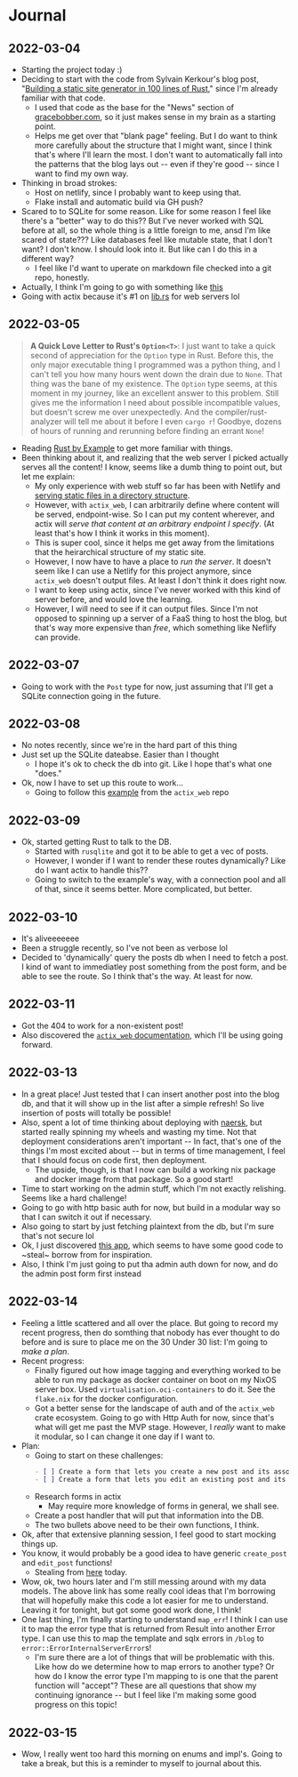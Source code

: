 # Journal

## 2022-03-04
- Starting the project today :)
- Deciding to start with the code from Sylvain Kerkour's blog post, "[Building a static site generator in 100 lines of Rust](https://kerkour.com/rust-static-site-generator)," since I'm already familiar with that code.
    - I used that code as the base for the "News" section of [gracebobber.com](https://github.com/ajaxbits/grace-bobber-web), so it just makes sense in my brain as a starting point. 
    - Helps me get over that "blank page" feeling. But I do want to think more carefully about the structure that I might want, since I think that's where I'll learn the most. I don't want to automatically fall into the patterns that the blog lays out -- even if they're good -- since I want to find my own way.
- Thinking in broad strokes:
    - Host on netlify, since I probably want to keep using that.
    - Flake install and automatic build via GH push?
- Scared to to SQLite for some reason. Like for some reason I feel like there's a "better" way to do this?? But I've never worked with SQL before at all, so the whole thing is a little foreign to me, ansd I'm like scared of state??? Like databases feel like mutable state, that I don't want? I don't know. I should look into it. But like can I do this in a different way?
    - I feel like I'd want to uperate on markdown file checked into a git repo, honestly.
- Actually, I think I'm going to go with something like [this](https://github.com/actix/examples/blob/master/basics/basics/src/main.rs)
- Going with actix because it's #1 on [lib.rs](https://lib.rs) for web servers lol

## 2022-03-05
> **A Quick Love Letter to Rust's `Option<T>`**:
> I just want to take a quick second of appreciation for the `Option` type in Rust. Before this, the only major executable thing I programmed was a python thing, and I can't tell you how many hours went down the drain due to `None`. That thing was the bane of my existence. The `Option` type seems, at this moment in my journey, like an excellent answer to this problem. Still gives me the information I need about possible incompatible values, but doesn't screw me over unexpectedly. And the compiler/rust-analyzer will tell me about it before I even `cargo r`! Goodbye, dozens of hours of running and rerunning before finding an errant `None`!

- Reading [Rust by Example](https://doc.rust-lang.org/rust-by-example/) to get more familiar with things.
- Been thinking about it, and realizing that the web server I picked actually serves all the content! I know, seems like a dumb thing to point out, but let me explain:
    - My only experience with web stuff so far has been with Netlify and [serving static files in a directory structure](https://github.com/ajaxbits/grace-bobber-web).
    - However, with `actix_web`, I can arbitrarily define where content will be served, endpoint-wise. So I can put my content wherever, and actix will _serve that content at an arbitrary endpoint I specify_. (At least that's how I think it works in this moment).
    - This is super cool, since it helps me get away from the limitations that the heirarchical structure of my static site.
    - However, I now have to have a place to _run the server_. It doesn't seem like I can use a Netlify for this project anymore, since `actix_web` doesn't output files. At least I don't think it does right now. 
    - I want to keep using actix, since I've never worked with this kind of server before, and would love the learning.
    - However, I will need to see if it can output files. Since I'm not opposed to spinning up a server of a FaaS thing to host the blog, but that's way more expensive than _free_, which something like Neflify can provide.

## 2022-03-07
- Going to work with the `Post` type for now, just assuming that I'll get a SQLite connection going in the future.

## 2022-03-08
- No notes recently, since we're in the hard part of this thing
- Just set up the SQLite dateabse. Easier than I thought
    - I hope it's ok to check the db into git. Like I hope that's what one "does."
- Ok, now I have to set up this route to work...
    - Going to follow this [example](https://github.com/actix/examples/blob/master/databases/sqlite/src/db.rs) from the `actix_web` repo

## 2022-03-09
- Ok, started getting Rust to talk to the DB. 
    - Started with `rusqlite` and got it to be able to get a vec of posts. 
    - However, I wonder if I want to render these routes dynamically? Like do I want actix to handle this??
    - Going to switch to the example's way, with a connection pool and all of that, since it seems better. More complicated, but better.

## 2022-03-10
- It's aliveeeeeee
- Been a struggle recently, so I've not been as verbose lol
- Decided to 'dynamically' query the posts db when I need to fetch a post. I kind of want to immediatley post something from the post form, and be able to see the route. So I think that's the way. At least for now.

## 2022-03-11
- Got the 404 to work for a non-existent post!
- Also discovered the [`actix_web` documentation](https://actix.rs/docs/), which I'll be using going forward.

## 2022-03-13
- In a great place! Just tested that I can insert another post into the blog db, and that it will show up in the list after a simple refresh! So live insertion of posts will totally be possible!
- Also, spent a lot of time thinking about deploying with [naersk](https://github.com/nix-community/naersk), but started really spinning my wheels and wasting my time. Not that deployment considerations aren't important -- In fact, that's one of the things I'm most excited about -- but in terms of time management, I feel that I should focus on code first, then deployment.
    - The upside, though, is that I now can build a working nix package and docker image from that package. So a good start!
- Time to start working on the admin stuff, which I'm not exactly relishing. Seems like a hard challenge!
- Going to go with http basic auth for now, but build in a modular way so that I can switch it out if necessary.
- Also going to start by just fetching plaintext from the db, but I'm sure that's not secure lol
- Ok, I just discovered [this app](https://github.com/purton-tech/barricade/tree/master/src), which seems to have some good code to ~steal~ borrow from for inspiration.
- Also, I think I'm just going to put tha admin auth down for now, and do the admin post form first instead

## 2022-03-14
- Feeling a little scattered and all over the place. But going to record my recent progress, then do somthing that nobody has ever thought to do before and is sure to place me on the 30 Under 30 list: I'm going to _make a plan_.
- Recent progress:
    - Finally figured out how image tagging and everything worked to be able to run my package as docker container on boot on my NixOS server box. Used `virtualisation.oci-containers` to do it. See the `flake.nix` for the docker configuration.
    - Got a better sense for the landscape of auth and of the `actix_web` crate ecosystem. Going to go with Http Auth for now, since that's what will get me past the MVP stage. However, I _really_ want to make it modular, so I can change it one day if I want to. 
- Plan:
    - Going to start on these challenges:
        ```markdown
        - [ ] Create a form that lets you create a new post and its associated POST handler
        - [ ] Create a form that lets you edit an existing post and its associated POST handler
        ```
    - Research forms in actix
        - May require more knowledge of forms in general, we shall see.
    - Create a post handler that will put that information into the DB.
    - The two bullets above need to be their own functions, I think.
- Ok, after that extensive planning session, I feel good to start mocking things up.
- You know, it would probably be a good idea to have generic `create_post` and `edit_post` functions!
    - Stealing from [here](https://github.com/actix/examples/blob/master/basics/todo/src/model.rs) today.
- Wow, ok, two hours later and I'm still messing around with my data models. The above link has some really cool ideas that I'm borrowing that will hopefully make this code a lot easier for me to understand. Leaving it for tonight, but got some good work done, I think!
- One last thing, I'm finally starting to understand `map_err`! I think I can use it to map the error type that is returned from Result into another Error type. I can use this to map the template and sqlx errors in `/blog` to `error::ErrorInternalServerError`s!
    - I'm sure there are a lot of things that will be problematic with this. Like how do we determine how to map errors to another type? Or how do I know the error type I'm mapping to is one that the parent function will "accept"? These are all questions that show my continuing ignorance -- but I feel like I'm making some good progress on this topic!

## 2022-03-15
- Wow, I really went too hard this morning on enums and impl's. Going to take a break, but this is a reminder to myself to journal about this.
























